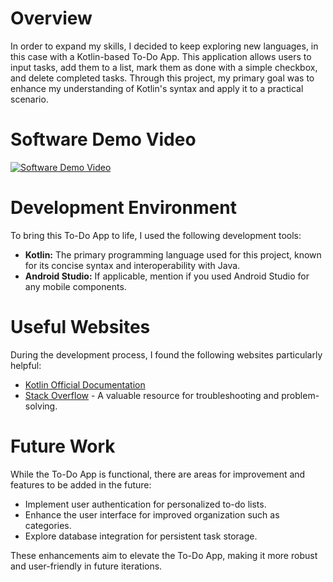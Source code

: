 # Overview

In order to expand my skills, I decided to keep exploring new languages, in this case with a Kotlin-based To-Do App. This application allows users to input tasks, add them to a list, mark them as done with a simple checkbox, and delete completed tasks. Through this project, my primary goal was to enhance my understanding of Kotlin's syntax and apply it to a practical scenario.

# Software Demo Video

[![Software Demo Video](https://img.youtube.com/vi/mNJGyA-hYvQ/hqdefault.jpg)](https://www.youtube.com/embed/mNJGyA-hYvQ)


# Development Environment

To bring this To-Do App to life, I used the following development tools:

- **Kotlin:** The primary programming language used for this project, known for its concise syntax and interoperability with Java.
- **Android Studio:** If applicable, mention if you used Android Studio for any mobile components.

# Useful Websites

During the development process, I found the following websites particularly helpful:

- [Kotlin Official Documentation](https://kotlinlang.org/docs/home.html)
- [Stack Overflow](https://stackoverflow.com/) - A valuable resource for troubleshooting and problem-solving.

# Future Work

While the To-Do App is functional, there are areas for improvement and features to be added in the future:

- Implement user authentication for personalized to-do lists.
- Enhance the user interface for improved organization such as categories.
- Explore database integration for persistent task storage.

These enhancements aim to elevate the To-Do App, making it more robust and user-friendly in future iterations.
